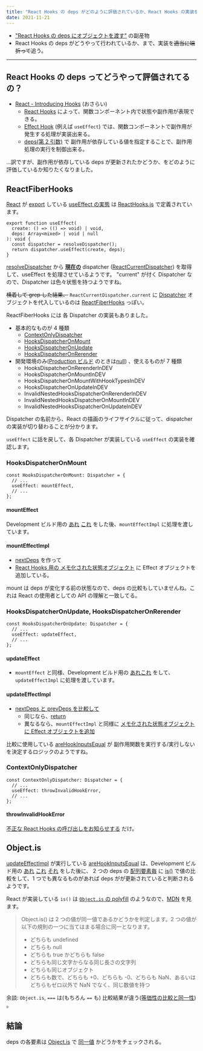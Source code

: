 ```yaml
---
title: "React Hooks の deps がどのように評価されているか、React Hooks の実装を読んで知る"
date: 2021-11-21
---
```


- ["React Hooks の deps にオブジェクトを渡す"](../use-object-as-react-hooks-deps) の副産物
- React Hooks の deps がどうやって行われているか、まで、実装を~~適当に端折って~~追う。

---

## React Hooks の deps ってどうやって評価されてるの？

- [React - Introducing Hooks](https://ja.reactjs.org/docs/hooks-intro.html) (おさらい)
  - [React Hooks](https://ja.reactjs.org/docs/hooks-overview.html) によって、関数コンポーネント内で状態や副作用が表現できる。
  - [Effect Hook](https://ja.reactjs.org/docs/hooks-overview.html#effect-hook) (例えば `useEffect`) では、関数コンポーネントで副作用が発生する処理が実装出来る。
  - [deps(第 2 引数)](https://ja.reactjs.org/docs/hooks-reference.html#conditionally-firing-an-effect) で 副作用が依存している値を指定することで、副作用処理の実行を制御出来る。

...訳ですが、副作用が依存している deps が更新されたかどうか、をどのように評価しているか知りたくなりました。

## ReactFiberHooks

[React](https://github.com/facebook/react/blob/v17.0.2/packages/react/package.json#L22) が [export](https://github.com/facebook/react/blob/v17.0.2/packages/react/index.js#L50) している [useEffect の実態](https://github.com/facebook/react/blob/v17.0.2/packages/react/src/React.js#L39) は [ReactHooks.js](https://github.com/facebook/react/blob/v17.0.2/packages/react/src/ReactHooks.js#L101) で定義されています。

```flow js
export function useEffect(
  create: () => (() => void) | void,
  deps: Array<mixed> | void | null
): void {
  const dispatcher = resolveDispatcher();
  return dispatcher.useEffect(create, deps);
}
```

[resolveDispatcher](https://github.com/facebook/react/blob/v17.0.2/packages/react/src/ReactHooks.js#L25) から [**現在の**](https://github.com/facebook/react/blob/v17.0.2/packages/react/src/ReactHooks.js#L26) dispatcher ([ReactCurrentDispatcher](https://github.com/facebook/react/blob/v17.0.2/packages/react/src/ReactCurrentDispatcher.js)) を取得して、useEffect を処理させているようです。
"current" が付く Dispatcher なので、Dispatcher は色々状態を持つようですね。

~~横着して grep した結果、~~ `ReactCurrentDispatcher.current` に [Dispatcher](https://github.com/facebook/react/blob/v17.0.2/packages/react-reconciler/src/ReactInternalTypes.js#L260) オブジェクトを代入しているのは [ReactFiberHooks](https://github.com/facebook/react/blob/v17.0.2/packages/react-reconciler/src/ReactFiberHooks.new.js) っぽい。

ReactFiberHooks には 各 Dispatcher の実装もありました。

- 基本的なものが 4 種類
  - [ContextOnlyDispatcher](https://github.com/facebook/react/blob/v17.0.2/packages/react-reconciler/src/ReactFiberHooks.new.js#L1796)
  - [HooksDispatcherOnMount](https://github.com/facebook/react/blob/v17.0.2/packages/react-reconciler/src/ReactFiberHooks.new.js#L1817)
  - [HooksDispatcherOnUpdate](https://github.com/facebook/react/blob/v17.0.2/packages/react-reconciler/src/ReactFiberHooks.new.js#L1838)
  - [HooksDispatcherOnRerender](https://github.com/facebook/react/blob/v17.0.2/packages/react-reconciler/src/ReactFiberHooks.new.js#L1859)
- 開発環境のみ([Production ビルド](https://github.com/facebook/react/blob/v17.0.2/scripts/rollup/build.js#L399) のときは[null](https://github.com/facebook/react/blob/v17.0.2/packages/react-reconciler/src/ReactFiberHooks.new.js#L1880-L1886)) 、使えるものが 7 種類
  - HooksDispatcherOnRerenderInDEV
  - HooksDispatcherOnMountInDEV
  - HooksDispatcherOnMountWithHookTypesInDEV
  - HooksDispatcherOnUpdateInDEV
  - InvalidNestedHooksDispatcherOnRerenderInDEV
  - InvalidNestedHooksDispatcherOnMountInDEV
  - InvalidNestedHooksDispatcherOnUpdateInDEV

Dispatcher の名前から、React の描画のライフサイクルに従って、dispatcher の実装が切り替わることが分かります。

`useEffect` に話を戻して、各 Dispatcher が実装している `useEffect` の実装を確認します。

### HooksDispatcherOnMount

```flow js
const HooksDispatcherOnMount: Dispatcher = {
  // ...
  useEffect: mountEffect,
  // ...
};
```

#### mountEffect

Development ビルド用の [あれ](https://github.com/facebook/react/blob/v17.0.2/packages/react-reconciler/src/ReactFiberHooks.new.js#L1249) [これ](https://github.com/facebook/react/blob/v17.0.2/packages/react-reconciler/src/ReactFiberHooks.new.js#L1256) をした後、`mountEffectImpl` に処理を渡しています。

#### mountEffectImpl

- [nextDeps](https://github.com/facebook/react/blob/v17.0.2/packages/react-reconciler/src/ReactFiberHooks.new.js#L1208) を作って
- [React Hooks 用の メモ化された状態オブジェクト](https://github.com/facebook/react/blob/v17.0.2/packages/react-reconciler/src/ReactFiberHooks.new.js#L1210) に Effect オブジェクトを追加している。

mount は deps が変化する前の状態なので、deps の比較もしていませんね。これは React の使用者としての API の理解と一致してる。

### HooksDispatcherOnUpdate, HooksDispatcherOnRerender

```flow js
const HooksDispatcherOnUpdate: Dispatcher = {
  // ...
  useEffect: updateEffect,
  // ...
};
```

#### updateEffect

- `mountEffect` と同様、Development ビルド用の [あれこれ](https://github.com/facebook/react/blob/v17.0.2/packages/react-reconciler/src/ReactFiberHooks.new.js#L1277) をして、`updateEffectImpl` に処理を渡しています。

#### updateEffectImpl

- [nextDeps と prevDeps を比較して](https://github.com/facebook/react/blob/v17.0.2/packages/react-reconciler/src/ReactFiberHooks.new.js#L1228)
  - 同じなら、[return](https://github.com/facebook/react/blob/v17.0.2/packages/react-reconciler/src/ReactFiberHooks.new.js#L1230)
  - 異なるなら、`mountEffectImpl` と同様に [メモ化された状態オブジェクト に Effect オブジェクトを追加](https://github.com/facebook/react/blob/v17.0.2/packages/react-reconciler/src/ReactFiberHooks.new.js#L1237)

比較に使用している [areHookInputsEqual](https://github.com/facebook/react/blob/v17.0.2/packages/react-reconciler/src/ReactFiberHooks.new.js#L1228) が 副作用関数を実行する/実行しないを決定するロジックのようですね。

### ContextOnlyDispatcher

```flow js
const ContextOnlyDispatcher: Dispatcher = {
  // ...
  useEffect: throwInvalidHookError,
  // ...
};
```

#### throwInvalidHookError

[不正な React Hooks の呼び出しをお知らせする](https://github.com/facebook/react/blob/v17.0.2/packages/react-reconciler/src/ReactFiberHooks.new.js#L287-L297) だけ。

## Object.is

[updateEffectImpl](https://github.com/facebook/react/blob/v17.0.2/packages/react-reconciler/src/ReactFiberHooks.new.js#L1218) が実行している [areHookInputsEqual](https://github.com/facebook/react/blob/v17.0.2/packages/react-reconciler/src/ReactFiberHooks.new.js#L299) は、Development ビルド用の [あれ](https://github.com/facebook/react/blob/v17.0.2/packages/react-reconciler/src/ReactFiberHooks.new.js#L303) [これ](https://github.com/facebook/react/blob/v17.0.2/packages/react-reconciler/src/ReactFiberHooks.new.js#L311) [それ](https://github.com/facebook/react/blob/v17.0.2/packages/react-reconciler/src/ReactFiberHooks.new.js#L322) をした後に、
2 つの deps の [配列要素毎](https://github.com/facebook/react/blob/v17.0.2/packages/react-reconciler/src/ReactFiberHooks.new.js#L338) に [is()](https://github.com/facebook/react/blob/v17.0.2/packages/shared/objectIs.js) で値の比較をして、1 つでも異なるものがあれば deps がが更新されていると判断されるようです。

React が実装している `is()` は [`Object.is` の polyfill](https://github.com/facebook/react/blob/v17.0.2/packages/shared/objectIs.js#L11) のようなので、[MDN](https://developer.mozilla.org/en-US/docs/Web/JavaScript/Reference/Global_Objects/Object/is) を見ます。

> Object.is() は 2 つの値が同一値であるかどうかを判定します。2 つの値が以下の規則の一つに当てはまる場合に同一となります。
>
> - どちらも undefined
> - どちらも null
> - どちらも true かどちらも false
> - どちらも同じ文字からなる同じ長さの文字列
> - どちらも同じオブジェクト
> - どちらも数で、どちらも +0、どちらも -0、どちらも NaN、あるいはどちらもゼロ以外で NaN でなく、同じ数値を持つ

余談: `Object.is`, `===` は(もちろん `==` も) 比較結果が違う([等価性の比較と同一性](https://developer.mozilla.org/ja/docs/Web/JavaScript/Equality_comparisons_and_sameness)) 。

## 結論

deps の各要素は [Object.is](https://developer.mozilla.org/ja/docs/Web/JavaScript/Reference/Global_Objects/Object/is) で [同一値](https://developer.mozilla.org/ja/docs/Web/JavaScript/Equality_comparisons_and_sameness#same-value_equality) かどうかをチェックされる。
